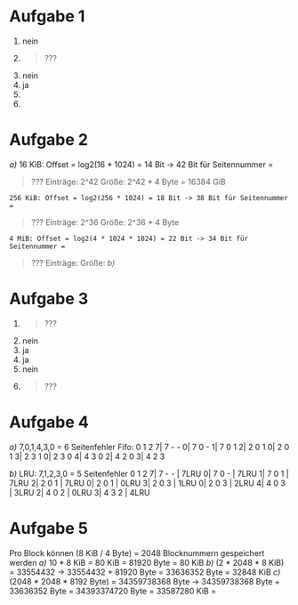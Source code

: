 # Aufgabe 1
1. nein
2. > ???
3. nein
4. ja
5. 
6. 

# Aufgabe 2
*a)* 
    16 KiB: Offset = log2(16 * 1024) = 14 Bit -> 42 Bit für Seitennummer = 
> ??? 
        Einträge: 2^42
        Größe: 2^42 * 4 Byte = 16384 GiB

    256 KiB: Offset = log2(256 * 1024) = 18 Bit -> 38 Bit für Seitennummer = 
> ??? 
        Einträge: 2^36
        Größe: 2^36 * 4 Byte

    4 MiB: Offset = log2(4 * 1024 * 1024) = 22 Bit -> 34 Bit für Seitennummer = 
> ??? 
        Einträge:
        Größe:
*b)* 

# Aufgabe 3
1. > ???
2. nein
3. ja
4. ja
5. nein
6. > ???

# Aufgabe 4
*a)* 7,0,1,4,3,0 = 6 Seitenfehler 
    Fifo:
       0 1 2
    7| 7 - - 
    0| 7 0 -
    1| 7 0 1
    2| 2 0 1
    0| 2 0 1
    3| 2 3 1
    0| 2 3 0
    4| 4 3 0
    2| 4 2 0
    3| 4 2 3

*b)* 
    LRU: 7,1,2,3,0 = 5 Seitenfehler
       0 1 2
    7| 7 - - | 7LRU
    0| 7 0 - | 7LRU
    1| 7 0 1 | 7LRU
    2| 2 0 1 | 7LRU
    0| 2 0 1 | 0LRU
    3| 2 0 3 | 1LRU
    0| 2 0 3 | 2LRU
    4| 4 0 3 | 3LRU
    2| 4 0 2 | 0LRU
    3| 4 3 2 | 4LRU

# Aufgabe 5
Pro Block können (8 KiB / 4 Byte) = 2048 Blocknummern gespeichert werden
*a)* 10 * 8 KiB = 80 KiB = 81920 Byte = 80 KiB
*b)* (2 * 2048 * 8 KiB) = 33554432 -> 33554432 + 81920 Byte = 33636352 Byte = 32848 KiB
*c)* (2048 * 2048 * 8192 Byte) = 34359738368 Byte -> 34359738368 Byte + 33636352 Byte = 34393374720 Byte = 33587280 KiB = 